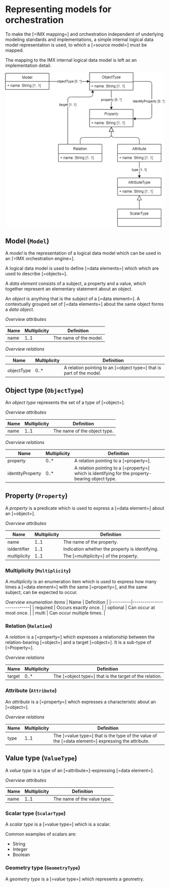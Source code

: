 # Representing models for orchestration

To make the [=IMX mapping=] and orchestration independent of underlying modeling standards and implementations, a simple internal logical data model representation is used, to which a [=source model=] must be mapped.

<aside class="note">
The mapping to the IMX internal logical data model is left as an implementation detail.
</aside>

![Model representation for orchestration](media/model.drawio.png "Model representation for orchestration")

## Model (`Model`)

A <dfn>model</dfn> is the representation of a logical data model which can be used in an [=IMX orchestration engine=].

A logical data model is used to define [=data elements=] which which are used to describe [=objects=].

A <dfn>data element</dfn> consists of a subject, a property and a value, which together represent an elementary statement about an object.

An <dfn>object</dfn> is anything that is the subject of a [=data element=]. A contextually grouped set of [=data elements=] about the same object forms a <dfn>data object</dfn>.

_Overview attributes_

| Name | Multiplicity | Definition             |
|------|--------------|------------------------|
| name | 1..1         | The name of the model. |

_Overview relations_

| Name              | Multiplicity | Definition                                                           |
|-------------------|--------------|----------------------------------------------------------------------|
| objectType        | 0..*         | A relation pointing to an [=object type=] that is part of the model. |

## Object type (`ObjectType`)

An <dfn>object type</dfn> represents the set of a type of [=object=].

_Overview attributes_

| Name | Multiplicity | Definition                   |
|------|--------------|------------------------------|
| name | 1..1         | The name of the object type. |

_Overview relations_

| Name              | Multiplicity | Definition                                                                                       |
|-------------------|--------------|--------------------------------------------------------------------------------------------------|
| property          | 0..*         | A relation pointing to a [=property=].                                                           |
| identityProperty  | 0..*         | A relation pointing to a [=property=] which is identifying for the property-bearing object type. |

## Property (`Property`)

A <dfn>property</dfn> is a predicate which is used to express a [=data element=] about an [=object=].

_Overview attributes_

| Name          | Multiplicity | Definition                                      |
|---------------|--------------|-------------------------------------------------|
| name          | 1..1         | The name of the property.                       |
| isIdentifier  | 1..1         | Indication whether the property is identifying. |
| multiplicity  | 1..1        | The [=multiplicity=] of the property.            |

### Multiplicity (`Multiplicity`)

A <dfn>multiplicity</dfn> is an enumeration item which is used to express how many times a [=data element=] with the same [=property=], and the same subject, can be expected to occur.

_Overview enumeration items_
| Name     | Definition                |
|----------|---------------------------|
| required | Occurs exactly once.      |
| optional | Can occur at most once.   |
| multi    | Can occur multiple times. |

### Relation (`Relation`)

A <dfn>relation</dfn> is a [=property=] which expresses a relationship between the relation-bearing [=object=] and a target [=object=]. It is a sub-type of [=Property=].

_Overview relations_

| Name              | Multiplicity | Definition                                                 |
|-------------------|-------------|------------------------------------------------------------|
| target            | 0..*        | The [=object type=] that is the target of the relation. |

### Attribute (`Attribute`)

An <dfn>attribute</dfn> is a [=property=] which expresses a characteristic about an [=object=].

_Overview relations_

| Name              | Multiplicity | Definition                                                                                          |
|-------------------|--------------|-----------------------------------------------------------------------------------------------------|
| type              | 1..1          | The [=value type=] that is the type of the value of the [=data element=] expressing the attribute. |

## Value type (`ValueType`)

A <dfn>value type</dfn> is a type of an [=attribute=]-expressing [=data element=].

_Overview attributes_

| Name | Multiplicity | Definition                  |
|------|--------------|-----------------------------|
| name | 1..1         | The name of the value type. |

### Scalar type (`ScalarType`)

A <dfn>scalar type</dfn> is a [=value type=] which is a scalar.

Common examples of scalars are:
* String
* Integer
* Boolean

### Geometry type (`GeometryType`)

A <dfn>geometry type</dfn> is a [=value type=] which represents a geometry.
